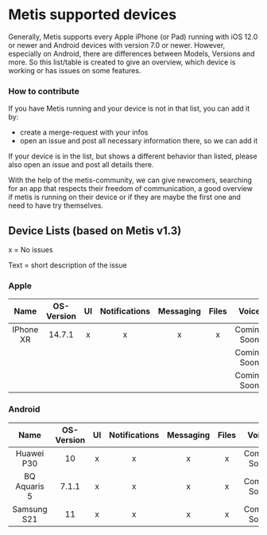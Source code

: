 # Metis supported devices

Generally, Metis supports every Apple iPhone (or Pad) running with iOS 12.0 or newer and Android devices with version 7.0 or newer. However, especially on Android, there are differences between Models, Versions and more. So this list/table is created to give an overview, which device is working or has issues on some features.



### How to contribute

If you have Metis running and your device is not in that list, you can add it by:

- create a merge-request with your infos
- open an issue and post all necessary information there, so we can add it

If your device is in the list, but shows a different behavior than listed, please also open an issue and post all details there.



With the help of the metis-community, we can give newcomers, searching for an app that respects their freedom of communication, a good overview if metis is running on their device or if they are maybe the first one and need to have try themselves.



## Device Lists (based on Metis v1.3)

x = No issues

Text = short description of the issue

### Apple

|   Name    | OS-Version |  UI  | Notifications | Messaging | Files |    Voice    |    Video    |
| :-------: | :--------: | :--: | :-----------: | :-------: | :---: | :---------: | :---------: |
| IPhone XR |   14.7.1   |  x   |       x       |     x     |   x   | Coming Soon | Coming Soon |
|           |            |      |               |           |       | Coming Soon | Coming Soon |
|           |            |      |               |           |       | Coming Soon | Coming Soon |





### Android

|     Name     | OS-Version |  UI  | Notifications | Messaging | Files |    Voice    |    Video    |
| :----------: | :--------: | :--: | :-----------: | :-------: | :---: | :---------: | :---------: |
|  Huawei P30  |     10     |  x   |       x       |     x     |   x   | Coming Soon | Coming Soon |
| BQ Aquaris 5 |   7.1.1    |  x   |       x       |     x     |   x   | Coming Soon | Coming Soon |
| Samsung S21  |     11     |  x   |       x       |     x     |   x   | Coming Soon | Coming Soon |

